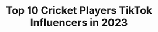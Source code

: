 ---
title: Top 10 Cricket Players TikTok Influencers in 2023
description: >-
  Find top cricket players TikTok influencers in 2023. Most popular hashtags: #tiktok #fyp #trending #foryoupage.
platform: TikTok
hits: 24
text_top: See the most popular TikTok accounts on inBeat.
text_bottom: Our platform aggregates 24 TikTok influencers like this for you to connect with.
profiles:
  - username: "mr____523"
    fullname: >-
      ❤HEARTS💔 BREAKER.❤
    bio: >-
      💪kunbi (Bhoir) king💪 kabaddi,cricket player ❤OMKAR❤ give respect take respect
    location: "India"
    followers: 24900
    engagement: 1443
    commentsToLikes: 0.041913
    id: ckad5724qsynm0i785hfri3hz
    verified: false
    hashtags: "#yedyachijatra, #happy, #doubleexposure, #yedabharatya"
  - username: "abd__17"
    fullname: >-
      ab devilliers 
    bio: >-
      AB de Villiers South African Cricket Player Insta I'd - @abdevilliers17
    location: "India"
    followers: 19900
    engagement: 1103
    commentsToLikes: 0.005365
    id: ckan07sqop8xa0i78qlev8t9y
    verified: false
    hashtags: "#abd, #ipl, #chrisgayle, #abdevilliers"
  - username: "mayanksanghai"
    fullname: >-
      Mr720
    bio: >-
      🙏🙏Support🙏🙏 🏏 Box & Short Cricket Player🏏 🏏🏏Mr720🏏🏏
    location: "India"
    followers: 416700
    engagement: 983
    commentsToLikes: 0.001624
    id: ckae7bbdxg8ur0i7811e1j45f
    verified: false
    hashtags: "#supportme, #mr720, #support, #feauterthis"
  - username: "sandeep.lamichhane25"
    fullname: >-
      Sandeep.Lamichhane
    bio: >-
      • Professional Cricket Player of Nepal🇳🇵 • Instagram - @sandeep_lamichhane25
    location: "Nepal"
    followers: 46800
    engagement: 2719
    commentsToLikes: 0.042484
    id: ck9ke1vvnwuwn0j78cbmddtey
    verified: false
    hashtags: "#tiktok, #fyp, #nepalimuser, #sandeeplamichhane"
  - username: "360__apps"
    fullname: >-
      Royal Challengers Bangalor RCB
    bio: >-
      i 'am cricket lover💯🏏🏏. pubg lover and Tik tok.. 👑🔥🔥👿 Cricket 🏏player...
    location: "United States"
    followers: 29500
    engagement: 2087
    commentsToLikes: 0.028624
    id: ckc7c82m2lxhn0j23mu0lf0db
    verified: false
    hashtags: "#abdvillers, #viral, #fyp, #foryou"
  - username: "zahirkhan5326"
    fullname: >-
      Zahir Khan5326
    bio: >-
      Afghanistan🇦🇫 National cricket 🏏 player
    location: "Afghanistan"
    followers: 116100
    engagement: 1039
    commentsToLikes: 0.010150
    id: ckbldp8xu7ymv0j23bwj0vlh8
    verified: true
    hashtags: "#dehli, #eid, #kabulboy, #afghantiktok"
  - username: "9999chimranalisandhujutt"
    fullname: >-
      Ch Imran Ali Sandhu
    bio: >-
      Allah ki makhlooq se piyar kro
    location: "Pakistan"
    followers: 13300
    engagement: 2379
    commentsToLikes: 0.065977
    id: ckbf8n7uwz7600j23geaiktem
    verified: false
    hashtags: "#entertaiment, #coronavirus, #entertainment, #standwithkashmir"
  - username: "newton96"
    fullname: >-
      Anupam singh
    bio: >-
      cricketer Cricket lover🏏♥️ favourite player : - Ms dhoni
    location: "India"
    followers: 147300
    engagement: 1564
    commentsToLikes: 0.003603
    id: cka0md3nbuol20i784v8souee
    verified: false
    hashtags: "#teamindia, #cricket, #viratkohli, #newton96"
  - username: "akib321"
    fullname: >-
      A-k-I-B!!!
    bio: >-
      Cricket all the way let’s Get 20K followers Insta Akib2131
    location: "United Kingdom"
    followers: 13900
    engagement: 754
    commentsToLikes: 0.011478
    id: ckbf2rxnzpyrl0j23tan8dk8m
    verified: false
    hashtags: "#wow, #eidmubarak, #tiktok, #funny"
  - username: "jitendrapandey9453"
    fullname: >-
      🏏Cricket Lover🏏
    bio: >-
      ❣Follow me sir for get new cricket video 🎂 wish me on 4 march 🍫?
    location: "India"
    followers: 33600
    engagement: 941
    commentsToLikes: 0.003418
    id: cka0zrf4xgmfb0i78p6bxj6ru
    verified: false
    hashtags: "#ne, #of, #hai, #tiktok"
---